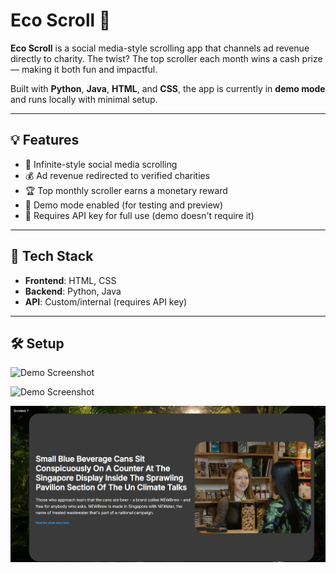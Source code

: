 # Eco Scroll 🌱

**Eco Scroll** is a social media-style scrolling app that channels ad revenue directly to charity. The twist? The top scroller each month wins a cash prize — making it both fun and impactful.  

Built with **Python**, **Java**, **HTML**, and **CSS**, the app is currently in **demo mode** and runs locally with minimal setup.

---

## 💡 Features

- 📜 Infinite-style social media scrolling
- 💰 Ad revenue redirected to verified charities
- 🏆 Top monthly scroller earns a monetary reward
- 🧪 Demo mode enabled (for testing and preview)
- 🔐 Requires API key for full use (demo doesn't require it)

---

## 🚀 Tech Stack

- **Frontend**: HTML, CSS
- **Backend**: Python, Java
- **API**: Custom/internal (requires API key)

---

## 🛠 Setup

![Demo Screenshot](assets/image1.png)

![Demo Screenshot](assets/image2.png)

![Demo Screenshot](assets/image3.png)
